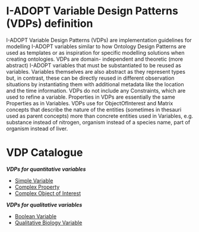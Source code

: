 # I-ADOPT Variable Design Patterns (VDPs) definition
I-ADOPT Variable Design Patterns (VDPs) are implementation guidelines for modelling I-ADOPT variables similar to how Ontology Design Patterns are used as templates or as inspiration for specific modelling solutions when creating ontologies. VDPs are domain- independent and theoretic (more abstract) I-ADOPT variables that must be substantiated to be reused as variables. Variables themselves are also abstract as they represent types but, in contrast, these can be directly reused in different observation situations by instantiating them with additional metadata like the location and the time information. VDPs do not include any Constraints, which are used to refine a variable. Properties in VDPs are essentially the same Properties as in Variables. VDPs use for ObjectOfInterest and Matrix concepts that describe the nature of the entities (sometimes in thesauri used as parent concepts)  more than concrete entities used in Variables, e.g. substance instead of nitrogen, organism instead of a species name, part of organism instead of liver.   
# VDP Catalogue
***VDPs for quantitative variables***
* [Simple Variable](simple)
* [Complex Property](complex_property)
* [Complex Object of Interest](complex_OOI)  

***VDPs for qualitative variables***
* [Boolean Variable](boolean)
* [Qualitative Biology Variable](quantitative_biology)

